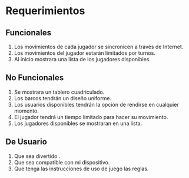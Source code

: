 # Requerimientos

## Funcionales

1. Los movimientos de cada jugador se sincronicen a través de Internet.
2. Los movimientos del jugador estarán limitados por turnos.
3. Al inicio mostrara una lista de los jugadores disponibles.

## No Funcionales

1. Se mostrara un tablero cuadriculado.
2. Los barcos tendrán un diseño uniforme.
3. Los usuarios disponibles tendrán la opción de rendirse en cualquier momento.
4. El jugador tendrá un tiempo limitado para hacer su movimiento.
5. Los jugadores disponibles se mostraran en una lista.

## De Usuario

1. Que sea divertido .
2. Que sea compatible con mi dispositivo.
3. Que tenga las instrucciones de uso de juego las reglas.

